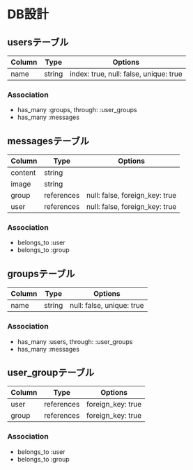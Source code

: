 # DB設計
## usersテーブル
|Column|Type|Options|
|------|----|-------|
|name|string|index: true, null: false, unique: true|
### Association
- has_many :groups, through: :user_groups
- has_many :messages

## messagesテーブル
|Column|Type|Options|
|------|----|-------|
|content|string| |
|image|string| |
|group|references|null: false, foreign_key: true|
|user|references|null: false, foreign_key: true|
### Association
- belongs_to :user
- belongs_to :group

## groupsテーブル
|Column|Type|Options|
|------|----|-------|
|name|string|null: false, unique: true|
### Association
- has_many :users, through: :user_groups
- has_many :messages

## user_groupテーブル
|Column|Type|Options|
|------|----|-------|
|user|references|foreign_key: true|
|group|references|foreign_key: true|
### Association
- belongs_to :user
- belongs_to :group